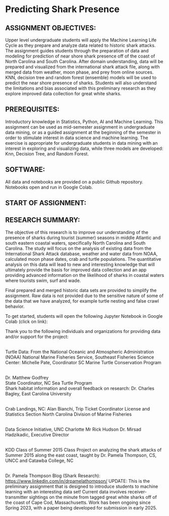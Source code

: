 # Predicting Shark Presence

<h2>ASSIGNMENT OBJECTIVES:</h2><p></p> Upper level undergraduate students will apply the Machine Learning Life Cycle as they prepare and analyze data related to historic shark attacks. The assignment guides students through the preparation of data and modeling for prediction of near shore shark presence off of the coast of North Carolina and South Carolina. After domain understanding, data will be prepared and visualized from the international shark attack file, along with merged data from weather, moon phase, and prey from online sources. KNN, decision tree and random forest (ensemble) models will be used to predict the near shore presence of sharks. Students will also understand the limitations and bias associated with this preliminary research as they explore improved data collection for great white sharks.</p>

<h2>PREREQUISITES:</h2><p> Introductory knowledge in Statistics, Python, AI and Machine Learning. This assignment can be used as mid-semester assignment in undergraduate data mining, or as a guided assignment at the beginning of the semester in order to stimulate interest in data science and machine learning. The exercise is appropriate for undergraduate students in data mining with an interest in exploring and visualizing data, while three models are developed: Knn, Decision Tree, and Random Forest.</p>

<h2>SOFTWARE:</h2><p>All data and notebooks are provided on a public Github repository. Notebooks open and run in Google Colab.</p>

<h2>START OF ASSIGNMENT:</h2>
<h2>RESEARCH SUMMARY:</h2><p>The objective of this research is to improve our understanding of the presence of sharks during tourist (summer) seasons in middle Atlantic and south eastern coastal waters, specifically North Carolina and South Carolina. The study will focus on the analysis of existing data from the International Shark Attack database, weather and water data from NOAA, calculated moon phase dates, crab and turtle populations. The quantitative analysis on this data will lead to new and interesting knowledge that will ultimately provide the basis for improved data collection and an app providing advanced information on the likelihood of sharks in coastal waters where tourists swim, surf and wade.</p><p>

Final prepared and merged historic data sets are provided to simplify the assignment. Raw data is not provided due to the sensitive nature of some of the data that we have analyzed, for example turtle nesting and false crawl behavior. </p>

<p>To get started, students will open the following Jupyter Notebook in Google Colab (click on link): </p>

<p>Thank you to the following individuals and organizations for providing data and/or support for the project:<br><br>

Turtle Data: From the National Oceanic and Atmospheric Administration (NOAA) National Marine Fisheries Service, Southeast Fisheries Science Center: Michelle Pate, Coordinator SC Marine Turtle Conservation Program<br><br>

Dr. Matthew Godfrey<br>
State Coordinator, NC Sea Turtle Program<br>
Shark habitat information and overall feedback on research: Dr. Charles Bagley, East Carolina University<br><br>

Crab Landings, NC: Alan Bianchi, Trip Ticket Coordinator License and Statistics Section North Carolina Division of Marine Fisheries<br><br>

Data Science Initiative, UNC Charlotte Mr Rick Hudson Dr. Mirsad Hadzikadic, Executive Director<br><br>

KDD Class of Summer 2015 Class Project on analyzing the shark attacks of Summer 2015 along the east coast, taught by Dr. Pamela Thompson, CS, UNCC and Catawba College, NC<br><br>

Dr. Pamela Thompson Blog (Shark Research):  https://www.linkedin.com/in/drpamelathompson/
UPDATE: This is the preliminary assignment that is designed to introduce students to machine learning with an interesting data set! Current data involves receiver-transmitter sightings on the minute from tagged great white sharks off of the coast of Cape Cod, Massachusetts. Work has been ongoing since Spring 2023, with a paper being developed for submission in early 2025.
